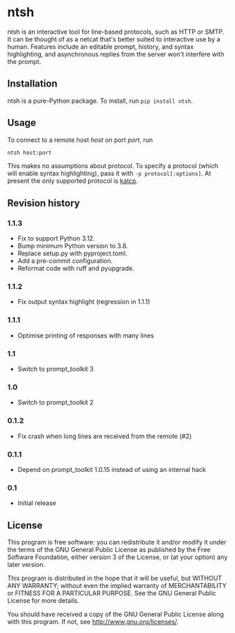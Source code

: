 # ntsh

ntsh is an interactive tool for line-based protocols, such as HTTP
or SMTP. It can be thought of as a netcat that's better suited to
interactive use by a human. Features include an editable prompt,
history, and syntax highlighting, and asynchronous replies from
the server won't interfere with the prompt.

## Installation

ntsh is a pure-Python package. To install, run `pip install ntsh`.

## Usage

To connect to a remote host *host* on port *port*, run
```sh
ntsh host:port
```
This makes no assumptions about protocol. To specify a protocol (which will
enable syntax highlighting), pass it with `-p protocol[:options]`. At present
the only supported protocol is
[katcp](https://katcp-python.readthedocs.io/en/latest/).

## Revision history

### 1.1.3

- Fix to support Python 3.12.
- Bump minimum Python version to 3.8.
- Replace setup.py with pyproject.toml.
- Add a pre-commit configuration.
- Reformat code with ruff and pyupgrade.

### 1.1.2

- Fix output syntax highlight (regression in 1.1.1)

### 1.1.1

- Optimise printing of responses with many lines

### 1.1

- Switch to prompt\_toolkit 3

### 1.0

- Switch to prompt\_toolkit 2

### 0.1.2

- Fix crash when long lines are received from the remote (#2)

### 0.1.1

- Depend on prompt\_toolkit 1.0.15 instead of using an internal hack

### 0.1

- Initial release

## License

This program is free software: you can redistribute it and/or modify
it under the terms of the GNU General Public License as published by
the Free Software Foundation, either version 3 of the License, or
(at your option) any later version.

This program is distributed in the hope that it will be useful,
but WITHOUT ANY WARRANTY; without even the implied warranty of
MERCHANTABILITY or FITNESS FOR A PARTICULAR PURPOSE.  See the
GNU General Public License for more details.

You should have received a copy of the GNU General Public License
along with this program.  If not, see <http://www.gnu.org/licenses/>.
